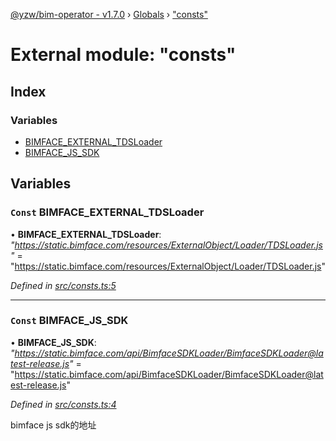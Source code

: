 [@yzw/bim-operator - v1.7.0](../README.md) › [Globals](../globals.md) › ["consts"](_consts_.md)

# External module: "consts"

## Index

### Variables

* [BIMFACE_EXTERNAL_TDSLoader](_consts_.md#const-bimface_external_tdsloader)
* [BIMFACE_JS_SDK](_consts_.md#const-bimface_js_sdk)

## Variables

### `Const` BIMFACE_EXTERNAL_TDSLoader

• **BIMFACE_EXTERNAL_TDSLoader**: *"https://static.bimface.com/resources/ExternalObject/Loader/TDSLoader.js"* = "https://static.bimface.com/resources/ExternalObject/Loader/TDSLoader.js"

*Defined in [src/consts.ts:5](https://github.com/youkaisteve/bim-operator/blob/24828e5/src/consts.ts#L5)*

___

### `Const` BIMFACE_JS_SDK

• **BIMFACE_JS_SDK**: *"https://static.bimface.com/api/BimfaceSDKLoader/BimfaceSDKLoader@latest-release.js"* = "https://static.bimface.com/api/BimfaceSDKLoader/BimfaceSDKLoader@latest-release.js"

*Defined in [src/consts.ts:4](https://github.com/youkaisteve/bim-operator/blob/24828e5/src/consts.ts#L4)*

bimface js sdk的地址
